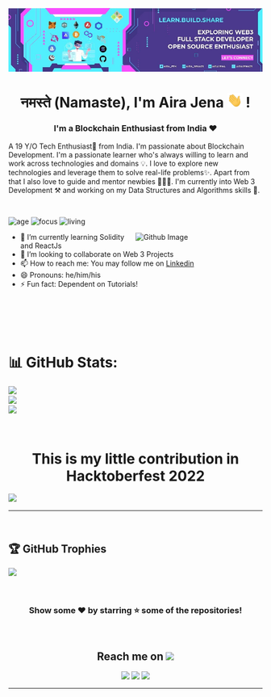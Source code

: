 <div align="center">

![](images/header_.jpeg)
</div>

<h1 align="center"> नमस्ते (Namaste), I'm Aira Jena <img src="https://raw.githubusercontent.com/ABSphreak/ABSphreak/master/gifs/Hi.gif" width="30px"> !</h1>

<h3 align="center">I'm a Blockchain Enthusiast from India ❤</h3>
  
A 19 Y/O Tech Enthusiast🎯 from India. I'm passionate about Blockchain Development. I'm a passionate learner who's always willing to learn and work across technologies and domains 💡. I love to explore new technologies and leverage them to solve real-life problems✨. Apart from that I also love to guide and mentor newbies 👨🏻‍💻. I'm currently into Web 3 Development ⚒️ and working on my Data Structures and Algorithms skills 🚀.

<br >


![age](https://img.shields.io/badge/age-20-cyan)
![focus](https://img.shields.io/badge/focus-Blockchain-cyan)
![living](https://img.shields.io/badge/living-Bhubaneshwar-cyan)

<img width="50%" align="right" alt="Github Image" src="https://raw.githubusercontent.com/onimur/.github/master/.resources/git-header.svg" />

- 🌱 I’m currently learning Solidity and ReactJs
- 👯 I’m looking to collaborate on Web 3 Projects
- 📫 How to reach me: You may follow me on [Linkedin](https://www.linkedin.com/in/aira-jena/) 
- 😄 Pronouns: he/him/his
- ⚡ Fun fact: Dependent on Tutorials! 
<br />
<br />

<div align="center">

</div>

<br >

<br>

# 📊 GitHub Stats:
![](https://github-readme-stats.vercel.app/api?username=0xaira&theme=jolly&hide_border=false&include_all_commits=false&count_private=false)<br/>
![](https://github-readme-streak-stats.herokuapp.com/?user=0xaira&theme=jolly&hide_border=false)<br/>
![](https://github-readme-stats.vercel.app/api/top-langs/?username=0xaira&theme=jolly&hide_border=false&include_all_commits=false&count_private=false&layout=compact)

<br>

<h1 align="center">This is my little contribution in Hacktoberfest 2022</h1>

<a href="https://holopin.io/@airajena"><img src="https://holopin.me/airajena"></a>

---

<br>


## 🏆 GitHub Trophies
![](https://github-profile-trophy.vercel.app/?username=0xaira&theme=radical&no-frame=false&no-bg=true&margin-w=4)

<br>


<div align="center">

### Show some ❤️ by starring ⭐ some of the repositories!
 
 <br/>

<h2 align="center">Reach me on <img src="https://media0.giphy.com/media/jqNPzdTTxQfOgOqpO4/source.gif" width="50"></h2>

[<img src="https://img.shields.io/badge/linkedin-%230077B5.svg?&style=for-the-badge&logo=linkedin&logoColor=white">](https://www.linkedin.com/in/aira-jena/)
[<img src="https://img.shields.io/badge/instagram-%23E4405F.svg?&style=for-the-badge&logo=instagram&logoColor=white">](https://www.instagram.com/0xaira.eth/)
[<img src="https://img.shields.io/badge/twitter-%231877F2.svg?&style=for-the-badge&logo=twitter&logoColor=white">](https://twitter.com/0xAira)


</div>

---
